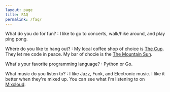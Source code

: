 ```yaml
---
layout: page
title: FAQ
permalink: /faq/
---
```


What do you do for fun?
: I like to go to concerts, walk/hike around, and play ping pong.

Where do you like to hang out?
: My local coffee shop of choice is [The Cup][cup]. They let me code in peace. My bar of chocie is the [The Mountain Sun][mountain_sun].

What's your favorite programming language?
: Python or Go.

What music do you listen to?
: I like Jazz, Funk, and Electronic music. I like it better when they're mixed up. You can see what I'm listening to on [Mixcloud](https://www.mixcloud.com/alex-n-tsankov/).


[cup]: https://www.google.com/maps/place/The+Cup+Espresso+Cafe/@40.0189786,-105.2775271,17z/data=!3m1!4b1!4m5!3m4!1s0x876bec28ff6d2ecb:0xf00ce8928f814461!8m2!3d40.0191193!4d-105.2753734
[mountain_sun]:https://www.google.com/maps/place/Mountain+Sun+Pub+%26+Brewery/@39.9568111,-105.3988018,10z/data=!4m8!1m2!2m1!1smountain+sun!3m4!1s0x876bec28fe345821:0xfaf970e2bb064c1a!8m2!3d40.0189976!4d-105.2752358
